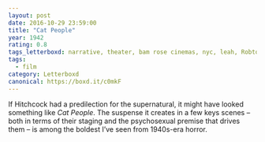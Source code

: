 ```yaml
---
layout: post 
date: 2016-10-29 23:59:00
title: "Cat People"
year: 1942
rating: 0.8
tags_letterboxd: narrative, theater, bam rose cinemas, nyc, leah, Robtober
tags:
  - film
category: Letterboxd
canonical: https://boxd.it/c0mkF
---
```


If Hitchcock had a predilection for the supernatural, it might have looked something like <cite>Cat People</cite>. The suspense it creates in a few keys scenes – both in terms of their staging and the psychosexual premise that drives them – is among the boldest I’ve seen from 1940s-era horror.